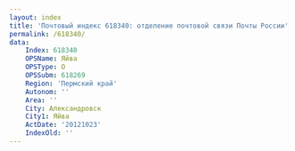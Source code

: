 ```yaml
---
layout: index
title: 'Почтовый индекс 618340: отделение почтовой связи Почты России'
permalink: /618340/
data:
    Index: 618340
    OPSName: Яйва
    OPSType: О
    OPSSubm: 618269
    Region: 'Пермский край'
    Autonom: ''
    Area: ''
    City: Александровск
    City1: Яйва
    ActDate: '20121023'
    IndexOld: ''
---
```

